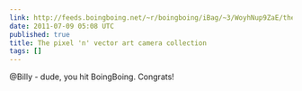 ```yaml
---
link: http://feeds.boingboing.net/~r/boingboing/iBag/~3/WoyhNup9ZaE/the-pixel-n-vector-a.html
date: 2011-07-09 05:08 UTC
published: true
title: The pixel 'n' vector art camera collection
tags: []
---
```


@Billy - dude, you hit BoingBoing. Congrats!
